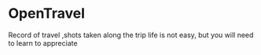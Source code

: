 # OpenTravel
Record of travel ,shots taken along the trip
life is not easy, but you will need to learn to appreciate
